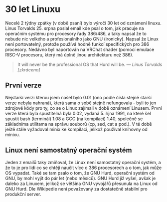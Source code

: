 # 30 let Linuxu
Necelé 2 týdny zpátky (v době psaní) bylo výročí 30 let od oznámení linuxu. Linus Torvalds 25. srpna poslal email kde psal o tom, jak pracuje na operačním systému pro procesory řady 386/486, a taky napsal že to nebude nic velkého a profesionálního jako GNU (ironicky). Napsal že Linux není portovatelný, protože používá hodně funkcí specifických pro 386 procesory. Nedávno byl naportován na VRChat shader (pomocí emulace RISC-V procesoru, který má úplně jinou architekturu než 386).
> It will never be the professional OS that Hurd will be.
>    &mdash; <cite>Linus Torvalds</cite>
*\[zkráceno]*
## První verze
Nejstarší verzi kterou jsem našel bylo 0.01 (ono podle čísla stejně starší verze nebyla nahraná), která sama o sobě stejně nefungovala - byli to jen zdrojové kódy pro ty, co se o Linux zajímali v době oznámení Linusem. První verze která byla spustitelná byla 0.02, vydaná 5. října 1991, na které šel spustit bash (terminál) 1.08 a GCC (na kompilaci) 1.40, společně se základníma utilitama na správu souborů (cp, sed, cat a pod.). V té době ještě stále vyžadoval minix ke kompilaci, jelikož používal knihovny od minixu.
## Linux není samostatný operační systém
Jeden z emailů taky zmiňoval, že Linux není samostatný operační systém, a že to je pro lidi co se chtějí naučit více o 386 procesorech a o tom, jak může OS vypadat. Také se tam psalo o tom, že GNU Hurd, operační systém od GNU, by mohl vyjít do pár let (nebo měsíců). GNU Hurd již vyšel, avšak je daleko za Linuxem, jelikož se většina GNU vývojářů přesunula na Linux od GNU Hurd. Dle Wikipedie není považovaný za dostatečně stabilní pro produkční server.
